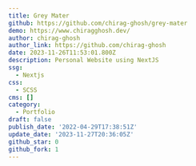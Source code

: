 ```yaml
---
title: Grey Mater
github: https://github.com/chirag-ghosh/grey-mater
demo: https://www.chiragghosh.dev/
author: chirag-ghosh
author_link: https://github.com/chirag-ghosh
date: 2023-11-26T11:53:01.800Z
description: Personal Website using NextJS
ssg:
  - Nextjs
css:
  - SCSS
cms: []
category:
  - Portfolio
draft: false
publish_date: '2022-04-29T17:38:51Z'
update_date: '2023-11-27T20:36:05Z'
github_star: 0
github_fork: 1
---
```

